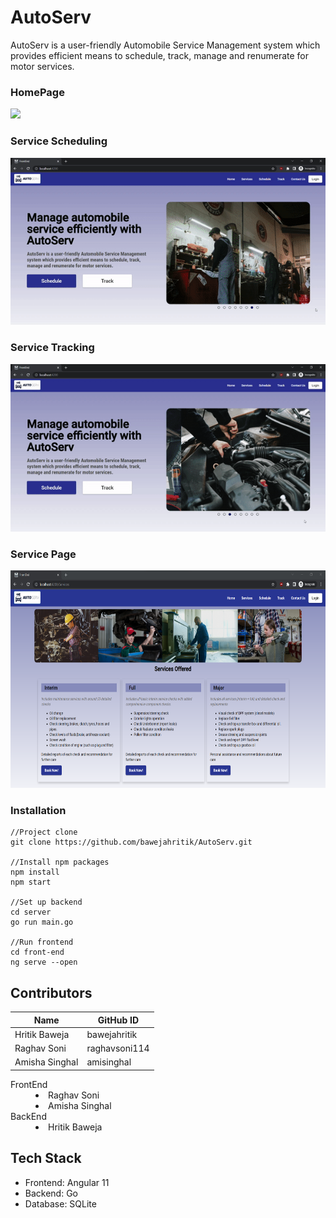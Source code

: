 # AutoServ

AutoServ is a user-friendly Automobile Service Management system which provides efficient means to schedule, track, manage and renumerate for motor services.

### HomePage

<img src="https://github.com/bawejahritik/AutoServ/blob/main/Demo/Frontend_HomePage.gif?raw=true">

### Service Scheduling

<img src="https://github.com/bawejahritik/AutoServ/blob/main/Demo/Frontend_ScheduleComponent_Demo.gif?raw=true">

### Service Tracking

<img src="https://github.com/bawejahritik/AutoServ/blob/main/Demo/ServiceTracking.gif">

### Service Page

<img src="https://github.com/bawejahritik/AutoServ/blob/main/Demo/Frontend_ServicePage.png" height="348px" width="600px">

### Installation
```
//Project clone
git clone https://github.com/bawejahritik/AutoServ.git

//Install npm packages
npm install
npm start

//Set up backend
cd server
go run main.go

//Run frontend
cd front-end
ng serve --open
```

## Contributors

| Name | GitHub ID |
|------|-----------|
| Hritik Baweja | bawejahritik |
| Raghav Soni | raghavsoni114 |
| Amisha Singhal | amisinghal |

<dl>
  <dt>FrontEnd</dt>
  <dd>
    <li>Raghav Soni</li>
    <li>Amisha Singhal</li>
  </dd>
  <dt>BackEnd</dt>
  <dd>
    <li>Hritik Baweja</li>
  </dd>
</dl>
 
## Tech Stack
<ul>
  <li>Frontend: Angular 11</li>
  <li>Backend: Go</li>
  <li>Database: SQLite</li>
</ul>
